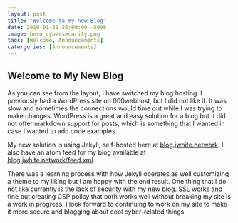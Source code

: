 ```yaml
---
layout: post
title: "Welcome to my new Blog"
date: 2019-01-31 20:00:00 -5000
image: hero_cybersecurity.png
tags: [Welcome, Announcements]
catergories: [Announcements]
---
```


## Welcome to My New Blog
As you can see from the layout, I have switched my blog hosting. I previously had a WordPress site on 000webhost, but I did not like it. It was slow and sometimes the connections would time out while I was trying to make changes. WordPress is a great and easy solution for a blog but it did not offer markdown support for posts, which is something that I wanted in case I wanted to add code examples.  
  
My new solution is using Jekyll, self-hosted here at [blog.jwhite.network](https://blog.jwhite.network). I also have an atom feed for my blog available at [blog.jwhite.network/feed.xml](https://blog.jwhite.network/feed.xml).  
  
There was a learning process with how Jekyll operates as well customizing a theme to my liking but I am happy with the end result. One thing that I do not like currently is the lack of security with my new blog. SSL works and fine but creating CSP policy that both works well without breaking my site is a work in progress.  I look forward to continuing to work on my site to make it more secure and blogging about cool cyber-related things.
